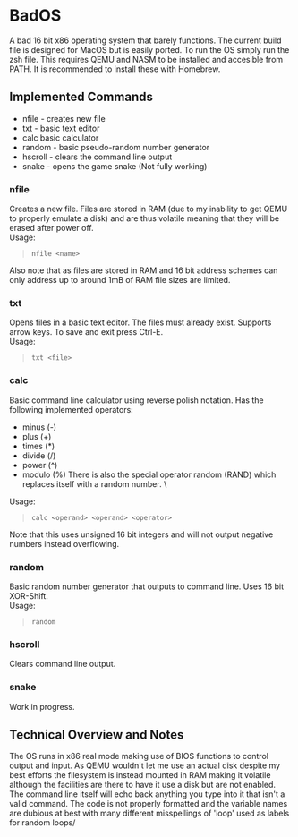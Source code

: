 # BadOS
A bad 16 bit x86 operating system that barely functions.
The current build file is designed for MacOS but is easily ported.
To run the OS simply run the zsh file.
This requires QEMU and NASM to be installed and accesible from PATH.
It is recommended to install these with Homebrew.

## Implemented Commands
 - nfile - creates new file
 - txt - basic text editor
 - calc basic calculator
 - random - basic pseudo-random number generator
 - hscroll - clears the command line output
 - snake - opens the game snake (Not fully working)
 
 ### nfile
 Creates a new file.
 Files are stored in RAM (due to my inability to get QEMU to properly emulate a disk) and are thus volatile meaning that they will be erased after power off. \
 Usage:
 > `nfile <name>`
 
 Also note that as files are stored in RAM and 16 bit address schemes can only address up to around 1mB of RAM file sizes are limited.
 
 ### txt
 Opens files in a basic text editor. The files must already exist.
 Supports arrow keys.
 To save and exit press Ctrl-E. \
 Usage:
 > `txt <file>`
 
 ### calc
 Basic command line calculator using reverse polish notation.
 Has the following implemented operators:
 - minus (-)
 - plus (+)
 - times (*)
 - divide (/)
 - power (^)
 - modulo (%)
 There is also the special operator random (RAND) which replaces itself with a random number. \

 Usage:
 > `calc <operand> <operand> <operator>`
 
 Note that this uses unsigned 16 bit integers and will not output negative numbers instead overflowing.
 
 ### random
 Basic random number generator that outputs to command line.
 Uses 16 bit XOR-Shift. \
 Usage:
 > `random`
 
 ### hscroll
 Clears command line output.
 
 ### snake
 Work in progress.
 
 ## Technical Overview and Notes
The OS runs in x86 real mode making use of BIOS functions to control output and input. As QEMU wouldn't let me use an actual disk despite my best efforts the filesystem is instead mounted in RAM making it volatile although the facilities are there to have it use a disk but are not enabled.
The command line itself will echo back anything you type into it that isn't a valid command.
The code is not properly formatted and the variable names are dubious at best with many different misspellings of 'loop' used as labels for random loops/
